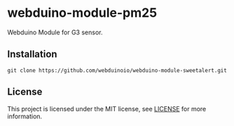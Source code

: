 # webduino-module-pm25

Webduino Module for G3 sensor.

## Installation

```
git clone https://github.com/webduinoio/webduino-module-sweetalert.git
```

## License

This project is licensed under the MIT license, see [LICENSE](LICENSE) for more information.
